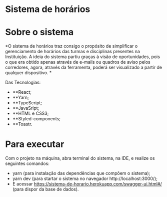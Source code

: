 # Sistema de horários

# Sobre o sistema

*O sistema de horários traz consigo o propósito de simplificar o gerenciamento de horários das turmas e disciplinas presentes na Instituição.
A ideia do sistema partiu graças à visão de oportunidades, pois o que era obtido apenas através de e-mails ou quadros de aviso pelos corredores, agora,
através da ferramenta, poderá ser visualizado a partir de qualquer dispositivo. *

Das Tecnologias:  
 - **React;
 - **Yarn;
 - **TypeScript;
 - **JavaSript;
 - **HTML e CSS3;
 - **Styled-components;
 - **Toastr.
 
 # Para executar

Com o projeto na máquina, abra terminal do sistema, na IDE, e realize os seguintes comandos:

- yarn (para instalação das dependências que compõem o sistema);
- yarn dev (para startar o sistema no navegador http://localhost:3000/);
- E acessar https://sistema-de-horario.herokuapp.com/swagger-ui.html#/ (para dispor da base de dados).
